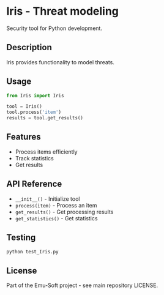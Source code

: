# Iris - Threat modeling

Security tool for Python development.

## Description

Iris provides functionality to model threats.

## Usage

```python
from Iris import Iris

tool = Iris()
tool.process('item')
results = tool.get_results()
```

## Features

- Process items efficiently
- Track statistics
- Get results

## API Reference

- `__init__()` - Initialize tool
- `process(item)` - Process an item
- `get_results()` - Get processing results
- `get_statistics()` - Get statistics

## Testing

```bash
python test_Iris.py
```

## License

Part of the Emu-Soft project - see main repository LICENSE.
